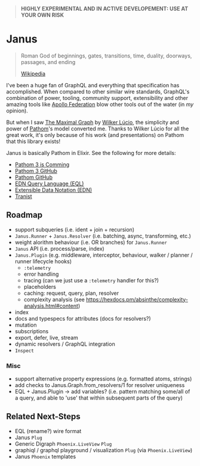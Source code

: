 > **HIGHLY EXPERIMENTAL AND IN ACTIVE DEVELOPEMENT: USE AT YOUR OWN RISK**

# Janus

> Roman God of beginnings, gates, transitions, time,
> duality, doorways, passages, and ending
>
> [Wikipedia](https://en.wikipedia.org/wiki/Janus)

I've been a huge fan of GraphQL and everything that specification
has accomplished. When compared to other similar wire standards,
GraphQL's combination of power, tooling, community support,
extensibility and other amazing tools like
[Apollo Federation](https://www.apollographql.com/docs/federation/)
blow other tools out of the water (in *my* opinion).

But when I saw [The Maximal Graph](https://www.youtube.com/watch?v=IS3i3DTUnAI)
by [Wilker Lúcio](https://github.com/wilkerlucio), the simplicity and
power of [Pathom](https://github.com/wilkerlucio/pathom)'s model converted me.
Thanks to Wilker Lúcio for all the great work, it's only because
of his work (and presentations) on Pathom that this library exists!

Janus is basically Pathom in Elixir. See the following for more details:
- [Pathom 3 is Comming](https://blog.wsscode.com/pathom-3-is-coming/)
- [Pathom 3 GitHub](https://github.com/wilkerlucio/pathom3)
- [Pathom GitHub](https://github.com/wilkerlucio/pathom)
- [EDN Query Language (EQL)](https://github.com/edn-query-language/eql)
- [Extensible Data Notation (EDN)](https://github.com/edn-format/edn)
- [Tranist](https://github.com/cognitect/transit-cljs)

## Roadmap

- support subqueries (i.e. ident + join + recursion)
- `Janus.Runner` + `Janus.Resolver` (i.e. batching, async, transforming, etc.)
- weight alorithm behaviour (i.e. OR branches) for `Janus.Runner`
- `Janus` API (i.e. process/parse, index)
- `Janus.Plugin` (e.g. middleware, interceptor, behaviour, walker / planner / runner lifecycle hooks)
  - `:telemetry`
  - error handling
  - tracing (can we just use a `:telemetry` handler for this?)
  - placeholders
  - caching: request, query, plan, resolver
  - complexity analysis (see https://hexdocs.pm/absinthe/complexity-analysis.html#content)
- index 
- docs and typespecs for attributes (docs for resolvers?)
- mutation
- subscriptions
- export, defer, live, stream
- dynamic resolvers / GraphQL integration
- `Inspect`

### Misc

- support alternative property expressions (e.g. formatted atoms, strings)
- add checks to Janus.Graph.from_resolvers/1 for resolver uniqueness
- EQL + Janus.Plugin -> add variables? (i.e. pattern matching some/all of a query, and able to 'use' that within subsequent parts of the query)

## Related Next-Steps

- EQL (rename?) wire format
- Janus `Plug`
- Generic Digraph `Phoenix.LiveView` `Plug`
- graphiql / graphql playground / visualization `Plug` (via `Phoenix.LiveView`)
- Janus `Phoenix` templates
